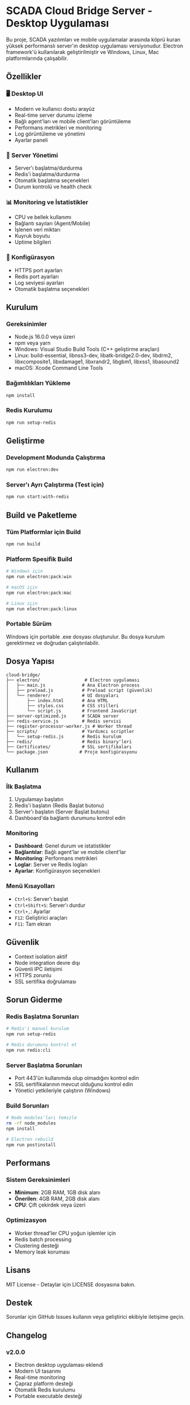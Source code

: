 # SCADA Cloud Bridge Server - Desktop Uygulaması

Bu proje, SCADA yazılımları ve mobile uygulamalar arasında köprü kuran yüksek performanslı server'ın desktop uygulaması versiyonudur. Electron framework'ü kullanılarak geliştirilmiştir ve Windows, Linux, Mac platformlarında çalışabilir.

## Özellikler

### 🖥️ Desktop UI
- Modern ve kullanıcı dostu arayüz
- Real-time server durumu izleme
- Bağlı agent'ları ve mobile client'ları görüntüleme
- Performans metrikleri ve monitoring
- Log görüntüleme ve yönetimi
- Ayarlar paneli

### 🚀 Server Yönetimi
- Server'ı başlatma/durdurma
- Redis'i başlatma/durdurma
- Otomatik başlatma seçenekleri
- Durum kontrolü ve health check

### 📊 Monitoring ve İstatistikler
- CPU ve bellek kullanımı
- Bağlantı sayıları (Agent/Mobile)
- İşlenen veri miktarı
- Kuyruk boyutu
- Uptime bilgileri

### 🔧 Konfigürasyon
- HTTPS port ayarları
- Redis port ayarları
- Log seviyesi ayarları
- Otomatik başlatma seçenekleri

## Kurulum

### Gereksinimler
- Node.js 16.0.0 veya üzeri
- npm veya yarn
- Windows: Visual Studio Build Tools (C++ geliştirme araçları)
- Linux: build-essential, libnss3-dev, libatk-bridge2.0-dev, libdrm2, libxcomposite1, libxdamage1, libxrandr2, libgbm1, libxss1, libasound2
- macOS: Xcode Command Line Tools

### Bağımlılıkları Yükleme
```bash
npm install
```

### Redis Kurulumu
```bash
npm run setup-redis
```

## Geliştirme

### Development Modunda Çalıştırma
```bash
npm run electron:dev
```

### Server'ı Ayrı Çalıştırma (Test için)
```bash
npm run start:with-redis
```

## Build ve Paketleme

### Tüm Platformlar için Build
```bash
npm run build
```

### Platform Spesifik Build
```bash
# Windows için
npm run electron:pack:win

# macOS için
npm run electron:pack:mac

# Linux için
npm run electron:pack:linux
```

### Portable Sürüm
Windows için portable .exe dosyası oluşturulur. Bu dosya kurulum gerektirmez ve doğrudan çalıştırılabilir.

## Dosya Yapısı

```
cloud-bridge/
├── electron/                 # Electron uygulaması
│   ├── main.js              # Ana Electron process
│   ├── preload.js           # Preload script (güvenlik)
│   └── renderer/            # UI dosyaları
│       ├── index.html       # Ana HTML
│       ├── styles.css       # CSS stilleri
│       └── script.js        # Frontend JavaScript
├── server-optimized.js      # SCADA server
├── redis-service.js         # Redis servisi
├── register-processor-worker.js # Worker thread
├── scripts/                 # Yardımcı scriptler
│   └── setup-redis.js       # Redis kurulum
├── redis/                   # Redis binary'leri
├── Certificates/            # SSL sertifikaları
└── package.json            # Proje konfigürasyonu
```

## Kullanım

### İlk Başlatma
1. Uygulamayı başlatın
2. Redis'i başlatın (Redis Başlat butonu)
3. Server'ı başlatın (Server Başlat butonu)
4. Dashboard'da bağlantı durumunu kontrol edin

### Monitoring
- **Dashboard**: Genel durum ve istatistikler
- **Bağlantılar**: Bağlı agent'lar ve mobile client'lar
- **Monitoring**: Performans metrikleri
- **Loglar**: Server ve Redis logları
- **Ayarlar**: Konfigürasyon seçenekleri

### Menü Kısayolları
- `Ctrl+S`: Server'ı başlat
- `Ctrl+Shift+S`: Server'ı durdur
- `Ctrl+,`: Ayarlar
- `F12`: Geliştirici araçları
- `F11`: Tam ekran

## Güvenlik

- Context isolation aktif
- Node integration devre dışı
- Güvenli IPC iletişimi
- HTTPS zorunlu
- SSL sertifika doğrulaması

## Sorun Giderme

### Redis Başlatma Sorunları
```bash
# Redis'i manuel kurulum
npm run setup-redis

# Redis durumunu kontrol et
npm run redis:cli
```

### Server Başlatma Sorunları
- Port 443'ün kullanımda olup olmadığını kontrol edin
- SSL sertifikalarının mevcut olduğunu kontrol edin
- Yönetici yetkileriyle çalıştırın (Windows)

### Build Sorunları
```bash
# Node modules'ları temizle
rm -rf node_modules
npm install

# Electron rebuild
npm run postinstall
```

## Performans

### Sistem Gereksinimleri
- **Minimum**: 2GB RAM, 1GB disk alanı
- **Önerilen**: 4GB RAM, 2GB disk alanı
- **CPU**: Çift çekirdek veya üzeri

### Optimizasyon
- Worker thread'ler CPU yoğun işlemler için
- Redis batch processing
- Clustering desteği
- Memory leak koruması

## Lisans

MIT License - Detaylar için LICENSE dosyasına bakın.

## Destek

Sorunlar için GitHub Issues kullanın veya geliştirici ekibiyle iletişime geçin.

## Changelog

### v2.0.0
- Electron desktop uygulaması eklendi
- Modern UI tasarımı
- Real-time monitoring
- Çapraz platform desteği
- Otomatik Redis kurulumu
- Portable executable desteği
